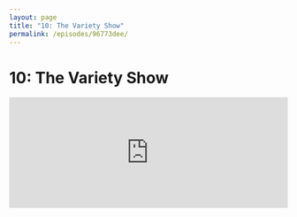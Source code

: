 ```yaml
---
layout: page
title: "10: The Variety Show"
permalink: /episodes/96773dee/
---
```


# 10: The Variety Show

<iframe frameBorder="0" height="200px" scrolling="no" seamless src="https://player.simplecast.com/40579ec4-0543-4028-b5e4-57c06a3457e9" width="100%" />

# SE-0168: Multi-line strings

* Proposal: https://github.com/apple/swift-evolution/blob/master/proposals/0168-multi-line-string-literals.md
* John Holdsworth (Injection4Xcode): https://twitter.com/Injection4Xcode
* Took just over 12 months to land: https://github.com/apple/swift/pull/2275
* Final PR: https://github.com/apple/swift/pull/8813
* Starter Bugs to improve diagnostics: https://bugs.swift.org/browse/SR-4701
* Approval Post: https://lists.swift.org/pipermail/swift-evolution-announce/2017-April/000360.html
* Multi-line string literals in Objective-C: http://stackoverflow.com/questions/797318/how-to-split-a-string-literal-across-multiple-lines-in-c-objective-c

#SE-0171: Reduce with inout

* https://github.com/apple/swift-evolution/blob/master/proposals/0171-reduce-with-inout.md
* Rationale: https://lists.swift.org/pipermail/swift-evolution/Week-of-Mon-20170424/036126.html

# SE-0172: One-Sided Ranges

* https://github.com/apple/swift-evolution/blob/master/proposals/0172-one-sided-ranges.md
* Rationale: https://lists.swift.org/pipermail/swift-evolution/Week-of-Mon-20170424/036125.html

# Source Compatibility suite

* Announcement: https://swift.org/blog/swift-source-compatibility-test-suite/
* Swift Source Compatibility Suite: https://github.com/apple/swift-source-compat-suite

### Thank You 

Thanks to this episode's sponsor, PerfectlySoft. Find tutorials and other content at http://perfect.org/learn.html
